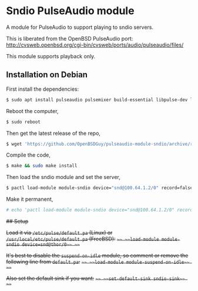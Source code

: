 # Sndio PulseAudio module

A module for PulseAudio to support playing to sndio servers.

This is liberated from the OpenBSD PulseAudio port:
http://cvsweb.openbsd.org/cgi-bin/cvsweb/ports/audio/pulseaudio/files/

This module supports playback only.

## Installation on Debian

First install the dependencies:

```bash
$ sudo apt install pulseaudio pulsemixer build-essential libpulse-dev libtool libltdl-dev libsndio-dev
```

Reboot the computer,

```bash
$ sudo reboot
```

Then get the latest release of the repo,

```bash
$ wget 'https://github.com/OpenBSDGuy/pulseaudio-module-sndio/archive/refs/tags/v14.tar.gz' && tar -xvzf v14.tar.gz && cd pulseaudio-module-sndio-14
```

Compile the code,

```bash
$ make && sudo make install
```

Then load the sndio module and set the server,

```bash
$ pactl load-module module-sndio device="snd@100.64.1.2/0" record=false playback=true
```

Make it permanent,

```bash
# echo 'pactl load-module module-sndio device="snd@100.64.1.2/0" record=false playback=true' >> /etc/profile
```


~~## Setup~~

~~Load it via `/etc/pulse/default.pa` (Linux) or `/usr/local/etc/pulse/default.pa` (FreeBSD):~~
~~```~~
~~load-module module-sndio device=snd@thor/0~~
~~```~~

~~It's best to disable the `suspend-on-idle` module, so comment or remove the following line from `default.pa`:~~
~~```~~
~~load-module module-suspend-on-idle~~
~~```~~

~~Also set the default sink if you want:~~
~~```~~
~~set-default-sink sndio-sink~~
~~```~~
